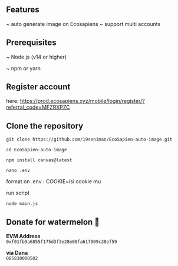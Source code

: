 ## Features
~ auto generate image on Ecosapiens
~ support multi accounts

## Prerequisites
~ Node.js (v14 or higher)

~ npm or yarn 

## Register account
here: https://prod.ecosapiens.xyz/mobile/login/register/?referral_code=MFZRXPZC

## Clone the repository
```
git clone https://github.com/19seniman/EcoSapien-auto-image.git
```
```
cd EcoSapien-auto-image
```
```
npm install canvas@latest
```
```
nano .env
```
format on .env : COOKIE=isi cookie mu

run script
```
node main.js
```

## Donate for  watermelon 🍉

**EVM Address**  
`0xf01fb9a6855f175d3f3e28e00fa617009c38ef59`

**via Dana**  
`085830000502`

